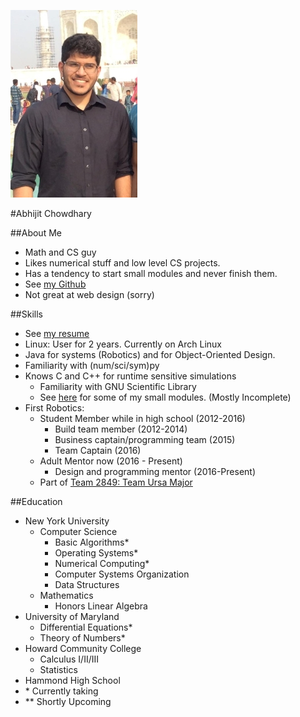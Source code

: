 ![](Resources/Images/profilepic.jpg)

#Abhijit Chowdhary

##About Me
- Math and CS guy
- Likes numerical stuff and low level CS projects.
- Has a tendency to start small modules and never finish them.
- See [my Github](https://www.github.com/TrostAft)
- Not great at web design (sorry)

##Skills
- See [my resume](Resources/Resume/Resume.pdf)
- Linux: User for 2 years. Currently on Arch Linux
- Java for systems (Robotics) and for Object-Oriented Design.
- Familiarity with (num/sci/sym)py
- Knows C and C++ for runtime sensitive simulations
    - Familiarity with GNU Scientific Library
    - See [here](https://github.com/TrostAft/TrostResources/tree/master/LanguageLibs) for some of my small modules. (Mostly Incomplete)
- First Robotics:
    - Student Member while in high school (2012-2016)
        - Build team member (2012-2014)
        - Business captain/programming team (2015)
        - Team Captain (2016)
    - Adult Mentor now (2016 - Present)
        - Design and programming mentor (2016-Present)
    - Part of [Team 2849: Team Ursa Major](http://hammondursamajor.org/)

##Education
- New York University
    - Computer Science
        - Basic Algorithms*
        - Operating Systems*
        - Numerical Computing*
        - Computer Systems Organization
        - Data Structures
    - Mathematics
        - Honors Linear Algebra
- University of Maryland
    - Differential Equations*
    - Theory of Numbers*
- Howard Community College
    - Calculus I/II/III
    - Statistics
- Hammond High School
- \* Currently taking
- \*\* Shortly Upcoming
